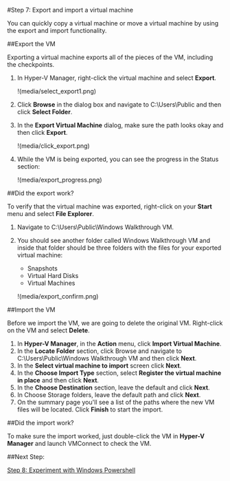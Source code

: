 #Step 7: Export and import a virtual machine

You can quickly copy a virtual machine or move a virtual machine by using the export and import functionality.

##Export the VM

Exporting a virtual machine exports all of the pieces of the VM, including the checkpoints.

1.  In Hyper-V Manager, right-click the virtual machine and select **Export**.
    
    !(media/select_export1.png)
2.  Click **Browse** in the dialog box and navigate to  C:\Users\Public and then click **Select Folder**.
3.  In the **Export Virtual Machine** dialog, make sure the path looks okay and then click **Export**.
    
    !(media/click_export.png)
4.  While the VM is being exported, you can see the progress in the Status section:
    
    !(media/export_progress.png)

##Did the export work?

To verify that the virtual machine was exported, right-click on your **Start** menu and select **File Explorer**.

1.  Navigate to C:\Users\Public\Windows Walkthrough VM.
2.  You should see another folder called Windows Walkthrough VM and inside that folder should be three folders with the files for your exported virtual machine:
    
    *   Snapshots
    *   Virtual Hard Disks
    *   Virtual Machines 
    
    !(media/export_confirm.png)

##Import the VM

Before we import the VM, we are going to delete the original VM.
Right-click on the VM and select **Delete**.

1.  In **Hyper-V Manager**, in the **Action** menu, click **Import Virtual Machine**.
2.  In the **Locate Folder** section, click Browse and navigate to C:\Users\Public\Windows Walkthrough VM  and then click **Next**.
3.  In the **Select virtual machine to import** screen click **Next**.
4.  In the **Choose Import Type** section, select **Register the virtual machine in place** and then click **Next**.
5.  In the **Choose Destination** section, leave the default and click **Next**.
6.  In Choose Storage folders, leave the default path and click **Next**.
7.  On the summary page you'll see a list of the paths where the new VM files will be located.
    Click **Finish** to start the import.

##Did the import work?

To make sure the import worked, just double-click the VM in **Hyper-V Manager** and launch VMConnect to check the VM.

##Next Step:

[Step 8: Experiment with Windows Powershell](walkthrough_powershell.md)


